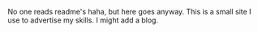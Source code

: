 No one reads readme's haha, but here goes anyway. This is a small site I use to advertise my skills. I might add a blog.